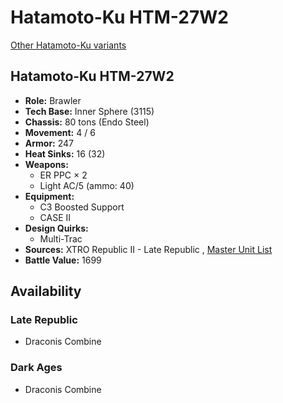 # Hatamoto-Ku HTM-27W2 

[Other Hatamoto-Ku variants](../hatamoto-ku.md) 

## Hatamoto-Ku HTM-27W2 

- **Role:** Brawler 
- **Tech Base:** Inner Sphere (3115) 
- **Chassis:** 80 tons (Endo Steel) 
- **Movement:** 4 / 6 
- **Armor:** 247 
- **Heat Sinks:** 16 (32) 
- **Weapons:** 
  - ER PPC × 2 
  - Light AC/5 (ammo: 40) 
- **Equipment:** 
  - C3 Boosted Support 
  - CASE II 
- **Design Quirks:** 
  - Multi-Trac 
- **Sources:** XTRO Republic II - Late Republic , [Master Unit List](http://masterunitlist.info/Unit/Details/7350/hatamoto-ku-htm-27w2) 
- **Battle Value:** 1699 

## Availability 

### Late Republic 

- Draconis Combine 

### Dark Ages 

- Draconis Combine 

